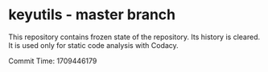 # keyutils - master branch

This repository contains frozen state of the repository.
Its history is cleared. It is used only for static code
analysis with Codacy.

Commit Time: 1709446179